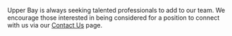
Upper Bay is always seeking talented professionals to add to our team. We encourage those interested in being considered for a position to connect with us via our [Contact Us](http://www.ubaycap.com/contact/) page.
